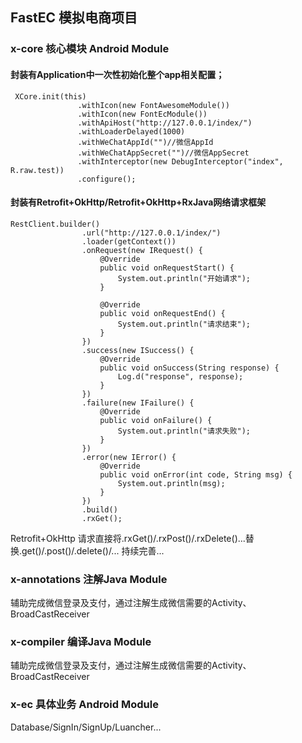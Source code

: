 ## FastEC 模拟电商项目
### x-core 核心模块 Android Module
#### 封装有Application中一次性初始化整个app相关配置；

 ```
  XCore.init(this)
                .withIcon(new FontAwesomeModule())
                .withIcon(new FontEcModule())
                .withApiHost("http://127.0.0.1/index/")
                .withLoaderDelayed(1000)
                .withWeChatAppId("")//微信AppId
                .withWeChatAppSecret("")//微信AppSecret
                .withInterceptor(new DebugInterceptor("index", R.raw.test))
                .configure();
 ```
#### 封装有Retrofit+OkHttp/Retrofit+OkHttp+RxJava网络请求框架
```
RestClient.builder()
                .url("http://127.0.0.1/index/")
                .loader(getContext())
                .onRequest(new IRequest() {
                    @Override
                    public void onRequestStart() {
                        System.out.println("开始请求");
                    }

                    @Override
                    public void onRequestEnd() {
                        System.out.println("请求结束");
                    }
                })
                .success(new ISuccess() {
                    @Override
                    public void onSuccess(String response) {
                        Log.d("response", response);
                    }
                })
                .failure(new IFailure() {
                    @Override
                    public void onFailure() {
                        System.out.println("请求失败");
                    }
                })
                .error(new IError() {
                    @Override
                    public void onError(int code, String msg) {
                        System.out.println(msg);
                    }
                })
                .build()
                .rxGet();
```
Retrofit+OkHttp 请求直接将.rxGet()/.rxPost()/.rxDelete()...替换.get()/.post()/.delete()/...
持续完善...
### x-annotations 注解Java Module
辅助完成微信登录及支付，通过注解生成微信需要的Activity、BroadCastReceiver
### x-compiler 编译Java Module
辅助完成微信登录及支付，通过注解生成微信需要的Activity、BroadCastReceiver
### x-ec 具体业务 Android Module
Database/SignIn/SignUp/Luancher...
